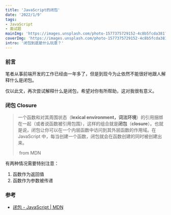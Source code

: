 ```yaml
---
title: 'JavaScript的闭包'
date: '2022/1/9'
tags:
- JavaScript
- 面试题
mainImg: 'https://images.unsplash.com/photo-1577375729152-4c8b5fcda381?crop=entropy&cs=tinysrgb&fit=max&fm=jpg&ixid=MnwxNjUyNjZ8MHwxfHJhbmRvbXx8fHx8fHx8fDE2NDE3NDI2MDk&ixlib=rb-1.2.1&q=80&w=1080'
coverImg: 'https://images.unsplash.com/photo-1577375729152-4c8b5fcda381?crop=entropy&cs=tinysrgb&fit=max&fm=jpg&ixid=MnwxNjUyNjZ8MHwxfHJhbmRvbXx8fHx8fHx8fDE2NDE3NDI2MDk&ixlib=rb-1.2.1&q=80&w=400'
intro: '闭包到底是什么玩意？'
---
```


### 前言

笔者从事前端开发的工作已经由一年多了，但是到现今为止依然不能很好地跟人解释什么是闭包。

仅以此文，再次尝试解释什么是闭包，希望对你有所帮助，这对我很有意义。

### 闭包 Closure

> 一个函数和对其周围状态（**lexical environment，词法环境**）的引用捆绑在一起（或者说函数被引用包围），这样的组合就是**闭包**（**closure**）。也就是说，闭包让你可以在一个内层函数中访问到其外层函数的作用域。在 JavaScript 中，每当创建一个函数，闭包就会在函数创建的同时被创建出来。
>
> ​																																			from MDN

有两种情况需要特别注意：

1. 函数作为返回值
2. 函数作为参数被传递



### 参考

- [闭包 - JavaScript | MDN](https://developer.mozilla.org/zh-CN/docs/Web/JavaScript/Closures)
